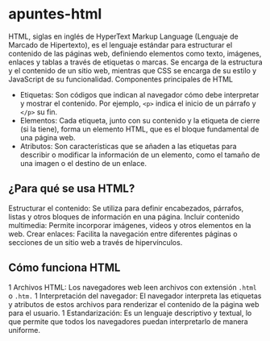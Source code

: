 # apuntes-html
HTML, siglas en inglés de HyperText Markup Language (Lenguaje de Marcado de Hipertexto), es el lenguaje estándar para estructurar el contenido de las páginas web, definiendo elementos como texto, imágenes, enlaces y tablas a través de etiquetas o marcas. Se encarga de la estructura y el contenido de un sitio web, mientras que CSS se encarga de su estilo y JavaScript de su funcionalidad. 
Componentes principales de HTML
- Etiquetas: Son códigos que indican al navegador cómo debe interpretar y mostrar el contenido. Por ejemplo, `<p>` indica el inicio de un párrafo y `</p>` su fin. 
- Elementos: Cada etiqueta, junto con su contenido y la etiqueta de cierre (si la tiene), forma un elemento HTML, que es el bloque fundamental de una página web. 
- Atributos: Son características que se añaden a las etiquetas para describir o modificar la información de un elemento, como el tamaño de una imagen o el destino de un enlace. 
## ¿Para qué se usa HTML?
Estructurar el contenido: Se utiliza para definir encabezados, párrafos, listas y otros bloques de información en una página. 
Incluir contenido multimedia: Permite incorporar imágenes, videos y otros elementos en la web. 
Crear enlaces: Facilita la navegación entre diferentes páginas o secciones de un sitio web a través de hipervínculos. 
## Cómo funciona HTML
1 Archivos HTML: Los navegadores web leen archivos con extensión `.html` o `.htm.` 
1 Interpretación del navegador: El navegador interpreta las etiquetas y atributos de estos archivos para renderizar el contenido de la página web para el usuario. 
1 Estandarización: Es un lenguaje descriptivo y textual, lo que permite que todos los navegadores puedan interpretarlo de manera uniforme. 
